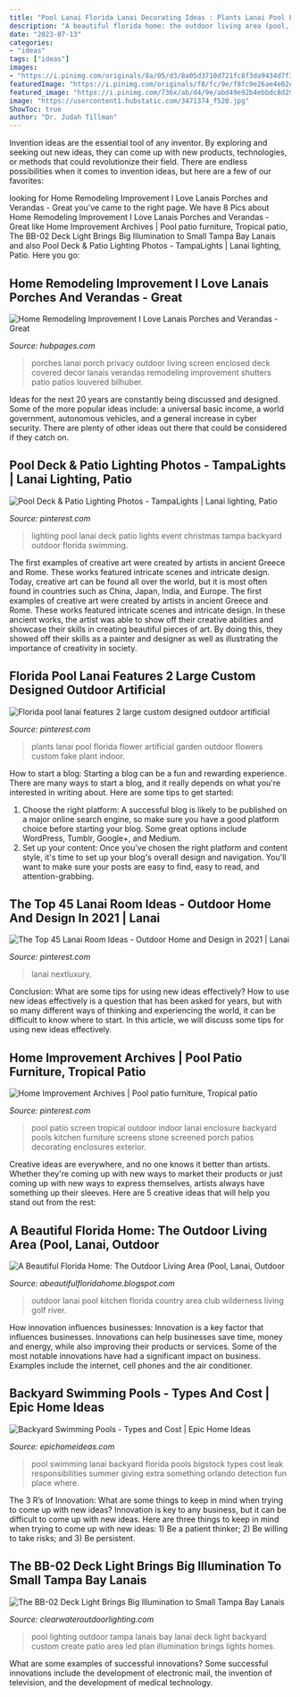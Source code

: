 ```yaml
---
title: "Pool Lanai Florida Lanai Decorating Ideas : Plants Lanai Pool Florida Flower Artificial Garden Outdoor Flowers Custom Fake Plant Indoor"
description: "A beautiful florida home: the outdoor living area (pool, lanai, outdoor"
date: "2023-07-13"
categories:
- "ideas"
tags: ["ideas"]
images:
- "https://i.pinimg.com/originals/8a/05/d3/8a05d3710d721fc8f3da9434d7f38d9d.jpg"
featuredImage: "https://i.pinimg.com/originals/f8/fc/9e/f8fc9e26ae4e02e350d4cc00c9ea9c20.jpg"
featured_image: "https://i.pinimg.com/736x/ab/d4/9e/abd49e92b4ebbdc8d29988d81547ade9--patio-lighting-event-lighting.jpg"
image: "https://usercontent1.hubstatic.com/3471374_f520.jpg"
ShowToc: true
author: "Dr. Judah Tillman"
---
```



Invention ideas are the essential tool of any inventor. By exploring and seeking out new ideas, they can come up with new products, technologies, or methods that could revolutionize their field. There are endless possibilities when it comes to invention ideas, but here are a few of our favorites:

	

		
looking for Home Remodeling Improvement I Love Lanais Porches and Verandas - Great you've came to the right page. We have 8 Pics about Home Remodeling Improvement I Love Lanais Porches and Verandas - Great like Home Improvement Archives | Pool patio furniture, Tropical patio, The BB-02 Deck Light Brings Big Illumination to Small Tampa Bay Lanais and also Pool Deck &amp; Patio Lighting Photos - TampaLights | Lanai lighting, Patio. Here you go:
		
    
## Home Remodeling Improvement I Love Lanais Porches And Verandas - Great

<img loading=lazy src="https://usercontent1.hubstatic.com/3471374_f520.jpg" onerror="this.onerror=null;this.src='https://tse3.mm.bing.net/th?id=OIP.pU1IqOV_NbNuD7FqaoVNXgHaHm&amp;pid=15.1';" alt="Home Remodeling Improvement I Love Lanais Porches and Verandas - Great">

_Source: hubpages.com_

>porches lanai porch privacy outdoor living screen enclosed deck covered decor lanais verandas remodeling improvement shutters patio patios louvered bilhuber. 

	

Ideas for the next 20 years are constantly being discussed and designed. Some of the more popular ideas include: a universal basic income, a world government, autonomous vehicles, and a general increase in cyber security. There are plenty of other ideas out there that could be considered if they catch on.

    
## Pool Deck &amp; Patio Lighting Photos - TampaLights | Lanai Lighting, Patio

<img loading=lazy src="https://i.pinimg.com/736x/ab/d4/9e/abd49e92b4ebbdc8d29988d81547ade9--patio-lighting-event-lighting.jpg" onerror="this.onerror=null;this.src='https://tse3.mm.bing.net/th?id=OIP.eb_U7uj5Vk_14GbF6yfTXQEsDI&amp;pid=15.1';" alt="Pool Deck &amp; Patio Lighting Photos - TampaLights | Lanai lighting, Patio">

_Source: pinterest.com_

>lighting pool lanai deck patio lights event christmas tampa backyard outdoor florida swimming. 

	

The first examples of creative art were created by artists in ancient Greece and Rome. These works featured intricate scenes and intricate design. Today, creative art can be found all over the world, but it is most often found in countries such as China, Japan, India, and Europe.
The first examples of creative art were created by artists in ancient Greece and Rome. These works featured intricate scenes and intricate design. In these ancient works, the artist was able to show off their creative abilities and showcase their skills in creating beautiful pieces of art. By doing this, they showed off their skills as a painter and designer as well as illustrating the importance of creativity in society.

    
## Florida Pool Lanai Features 2 Large Custom Designed Outdoor Artificial

<img loading=lazy src="https://i.pinimg.com/originals/8a/05/d3/8a05d3710d721fc8f3da9434d7f38d9d.jpg" onerror="this.onerror=null;this.src='https://tse2.mm.bing.net/th?id=OIP.QmHQJjspgFYtMmZvx1yirwHaF_&amp;pid=15.1';" alt="Florida pool lanai features 2 large custom designed outdoor artificial">

_Source: pinterest.com_

>plants lanai pool florida flower artificial garden outdoor flowers custom fake plant indoor. 

	

How to start a blog:
Starting a blog can be a fun and rewarding experience. There are many ways to start a blog, and it really depends on what you're interested in writing about. Here are some tips to get started: 
1. Choose the right platform: A successful blog is likely to be published on a major online search engine, so make sure you have a good platform choice before starting your blog. Some great options include WordPress, Tumblr, Google+, and Medium. 
2. Set up your content: Once you've chosen the right platform and content style, it's time to set up your blog's overall design and navigation. You'll want to make sure your posts are easy to find, easy to read, and attention-grabbing. 

    
## The Top 45 Lanai Room Ideas - Outdoor Home And Design In 2021 | Lanai

<img loading=lazy src="https://i.pinimg.com/originals/f8/fc/9e/f8fc9e26ae4e02e350d4cc00c9ea9c20.jpg" onerror="this.onerror=null;this.src='https://tse3.mm.bing.net/th?id=OIP.2NOoa0xTOLoOCRI5MdUr_wHaG1&amp;pid=15.1';" alt="The Top 45 Lanai Room Ideas - Outdoor Home and Design in 2021 | Lanai">

_Source: pinterest.com_

>lanai nextluxury. 

	

Conclusion: What are some tips for using new ideas effectively?
How to use new ideas effectively is a question that has been asked for years, but with so many different ways of thinking and experiencing the world, it can be difficult to know where to start. In this article, we will discuss some tips for using new ideas effectively.

    
## Home Improvement Archives | Pool Patio Furniture, Tropical Patio

<img loading=lazy src="https://i.pinimg.com/originals/38/ee/c9/38eec92163efe68435b1c74d6a5f5915.jpg" onerror="this.onerror=null;this.src='https://tse4.mm.bing.net/th?id=OIP.wVMRtw_Pfxja_vSCPYTQCwHaE7&amp;pid=15.1';" alt="Home Improvement Archives | Pool patio furniture, Tropical patio">

_Source: pinterest.com_

>pool patio screen tropical outdoor indoor lanai enclosure backyard pools kitchen furniture screens stone screened porch patios decorating enclosures exterior. 

	

Creative ideas are everywhere, and no one knows it better than artists. Whether they're coming up with new ways to market their products or just coming up with new ways to express themselves, artists always have something up their sleeves. Here are 5 creative ideas that will help you stand out from the rest: 

    
## A Beautiful Florida Home: The Outdoor Living Area (Pool, Lanai, Outdoor

<img loading=lazy src="http://3.bp.blogspot.com/_2Zvrt7MADNM/SSXw-DFXRyI/AAAAAAAACa0/_QpFpKclhxM/w1200-h630-p-k-nu/6blog1.jpg" onerror="this.onerror=null;this.src='https://tse4.mm.bing.net/th?id=OIP.tgg_L6BElxBsUcchvlE9-gHaE9&amp;pid=15.1';" alt="A Beautiful Florida Home: The Outdoor Living Area (Pool, Lanai, Outdoor">

_Source: abeautifulfloridahome.blogspot.com_

>outdoor lanai pool kitchen florida country area club wilderness living golf river. 

	

How innovation influences businesses:
Innovation is a key factor that influences businesses. Innovations can help businesses save time, money and energy, while also improving their products or services. Some of the most notable innovations have had a significant impact on business. Examples include the internet, cell phones and the air conditioner.

    
## Backyard Swimming Pools - Types And Cost | Epic Home Ideas

<img loading=lazy src="http://www.epichomeideas.com/wp-content/uploads/2015/10/1-bigstock-Swimming-Pool-And-Lanai-3746089.jpg" onerror="this.onerror=null;this.src='https://tse1.mm.bing.net/th?id=OIP.8NuF66yvK4s5djwup4wbwQHaE8&amp;pid=15.1';" alt="Backyard Swimming Pools - Types and Cost | Epic Home Ideas">

_Source: epichomeideas.com_

>pool swimming lanai backyard florida pools bigstock types cost leak responsibilities summer giving extra something orlando detection fun place where. 

	

The 3 R’s of Innovation: What are some things to keep in mind when trying to come up with new ideas?
Innovation is key to any business, but it can be difficult to come up with new ideas. Here are three things to keep in mind when trying to come up with new ideas: 1) Be a patient thinker; 2) Be willing to take risks; and 3) Be persistent.

    
## The BB-02 Deck Light Brings Big Illumination To Small Tampa Bay Lanais

<img loading=lazy src="https://clearwateroutdoorlighting.com/wp-content/uploads/2014/04/Tampa-Bay-pool-area-with-outdoor-lighting.jpg" onerror="this.onerror=null;this.src='https://tse2.mm.bing.net/th?id=OIP.xWxHAg59at0H3t9Ma3wB7wHaE8&amp;pid=15.1';" alt="The BB-02 Deck Light Brings Big Illumination to Small Tampa Bay Lanais">

_Source: clearwateroutdoorlighting.com_

>pool lighting outdoor tampa lanais bay lanai deck light backyard custom create patio area led plan illumination brings lights homes. 

	

What are some examples of successful innovations?
Some successful innovations include the development of electronic mail, the invention of television, and the development of medical technology.


